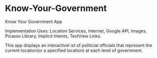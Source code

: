 # Know-Your-Government
Know Your Government App

Implementation Uses: Location Services, Internet, Google API, Images, Picasso Library, Implicit Intents, TextView Links.

This app displays an interactivel ist of politicial officials that represent the current location(or a specified location) at each level of government.
